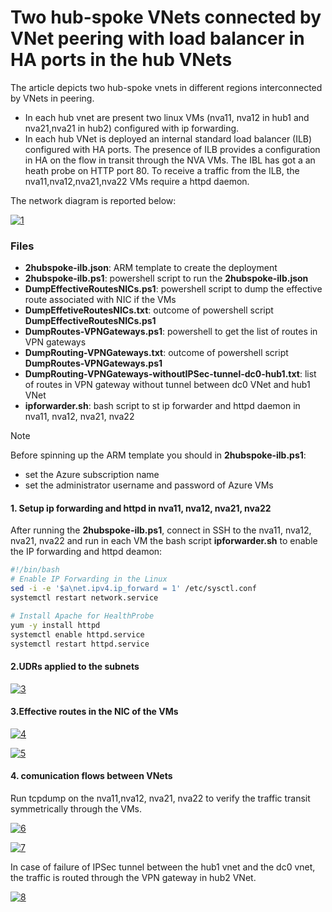 <properties
pageTitle= 'ARM template to create two hub-spoke VNets connected by VNet peering'
description= "Two hub-spoke VNets connected by VNet pering with Azure load balancer in HA ports in the hub VNets"
documentationcenter: na
services=""
documentationCenter="na"
authors="fabferri"
manager=""
editor=""/>

<tags
   ms.service="configuration-Example-Azure"
   ms.devlang="na"
   ms.topic="article"
   ms.tgt_pltfrm="na"
   ms.workload="na"
   ms.date="27/07/2019"
   ms.author="fabferri" />

# Two hub-spoke VNets connected by VNet peering with load balancer in HA ports in the hub VNets
The article depicts two hub-spoke vnets in different regions interconnected by VNets in peering.
* In each hub vnet are present two linux VMs (nva11, nva12 in hub1 and nva21,nva21 in hub2) configured with ip forwarding.
* In each hub VNet is deployed an internal standard load balancer (ILB) configured with HA ports. The presence of ILB provides a configuration in HA on the flow in transit through the NVA VMs. The IBL has got a an heath probe on HTTP port 80. To receive a traffic from the ILB, the nva11,nva12,nva21,nva22 VMs require a httpd daemon.


The network diagram is reported below:

[![1]][1]

### Files
* **2hubspoke-ilb.json**: ARM template to create the deployment
* **2hubspoke-ilb.ps1**: powershell script to run the **2hubspoke-ilb.json**
* **DumpEffectiveRoutesNICs.ps1**: powershell script to dump the effective route associated with NIC if the VMs
* **DumpEffetiveRoutesNICs.txt**: outcome of powershell script **DumpEffectiveRoutesNICs.ps1**
* **DumpRoutes-VPNGateways.ps1**: powershell to get the list of routes in VPN gateways
* **DumpRouting-VPNGateways.txt**: outcome of powershell script **DumpRoutes-VPNGateways.ps1**
* **DumpRouting-VPNGateways-withoutIPSec-tunnel-dc0-hub1.txt**: list of routes in VPN gateway without tunnel between dc0 VNet and hub1 VNet
* **ipforwarder.sh**: bash script to st ip forwarder and httpd daemon in nva11, nva12, nva21, nva22




> [!NOTE]
>
> Before spinning up the ARM template you should in **2hubspoke-ilb.ps1**:
> * set the Azure subscription name
> * set the administrator username and password of Azure VMs
>


#### <a name="EnableIPForwarding"></a>1. Setup ip forwarding and httpd in nva11, nva12, nva21, nva22
After running the **2hubspoke-ilb.ps1**, connect in SSH to the nva11, nva12, nva21, nva22 and run in each VM the bash script **ipforwarder.sh** to enable the IP forwarding and httpd deamon:

```bash
#!/bin/bash
# Enable IP Forwarding in the Linux
sed -i -e '$a\net.ipv4.ip_forward = 1' /etc/sysctl.conf
systemctl restart network.service

# Install Apache for HealthProbe
yum -y install httpd
systemctl enable httpd.service
systemctl restart httpd.service
```


#### <a name="UDR"></a>2.UDRs applied to the subnets

[![3]][3]

#### <a name="UDR"></a>3.Effective routes in the NIC of the VMs
[![4]][4]

[![5]][5]

#### <a name="installnginx"></a>4. comunication flows between VNets
Run tcpdump on the nva11,nva12, nva21, nva22 to verify the traffic transit symmetrically through the VMs.

[![6]][6]



[![7]][7]

In case of failure of IPSec tunnel between the hub1 vnet and the dc0 vnet, the traffic is routed through the VPN gateway in hub2 VNet.

[![8]][8]

<!--Image References-->

[1]: ./media/network-diagram-overview.png "network diagram: overview"
[2]: ./media/network-diagram.png "network diagram"
[3]: ./media/udr.png "User Defined Routes"
[4]: ./media/effective-routes-nics01.png
[5]: ./media/effective-routes-nics02.png
[6]: ./media/flows1.png "flows"
[7]: ./media/flows2.png "flows"
[8]: ./media/flows3.png "flows"


<!--Link References-->


